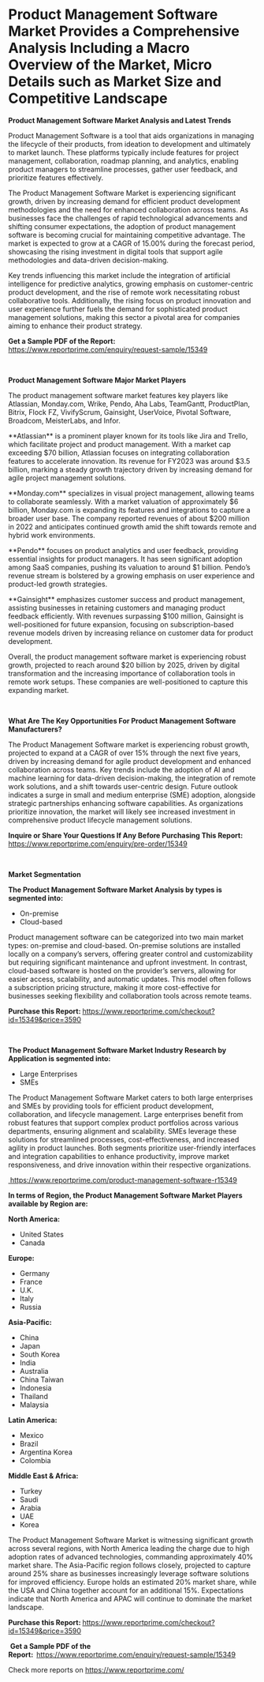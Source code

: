 <p><h1>Product Management Software Market Provides a Comprehensive Analysis Including a Macro Overview of the Market, Micro Details such as Market Size and Competitive Landscape</h1></p><p><strong>Product Management Software Market Analysis and Latest Trends</strong></p>
<p><p>Product Management Software is a tool that aids organizations in managing the lifecycle of their products, from ideation to development and ultimately to market launch. These platforms typically include features for project management, collaboration, roadmap planning, and analytics, enabling product managers to streamline processes, gather user feedback, and prioritize features effectively.</p><p>The Product Management Software Market is experiencing significant growth, driven by increasing demand for efficient product development methodologies and the need for enhanced collaboration across teams. As businesses face the challenges of rapid technological advancements and shifting consumer expectations, the adoption of product management software is becoming crucial for maintaining competitive advantage. The market is expected to grow at a CAGR of 15.00% during the forecast period, showcasing the rising investment in digital tools that support agile methodologies and data-driven decision-making.</p><p>Key trends influencing this market include the integration of artificial intelligence for predictive analytics, growing emphasis on customer-centric product development, and the rise of remote work necessitating robust collaborative tools. Additionally, the rising focus on product innovation and user experience further fuels the demand for sophisticated product management solutions, making this sector a pivotal area for companies aiming to enhance their product strategy.</p></p>
<p><strong>Get a Sample PDF of the Report:&nbsp;</strong> <a href="https://www.reportprime.com/enquiry/request-sample/15349?utm_campaign=2384&utm_medium=2&utm_source=Github&utm_content=ia&utm_term=20032025&utm_id=product-management-software">https://www.reportprime.com/enquiry/request-sample/15349</a></p>
<p>&nbsp;</p>
<p><strong>Product Management Software Major Market Players</strong></p>
<p><p>The product management software market features key players like Atlassian, Monday.com, Wrike, Pendo, Aha Labs, TeamGantt, ProductPlan, Bitrix, Flock FZ, VivifyScrum, Gainsight, UserVoice, Pivotal Software, Broadcom, MeisterLabs, and Infor. </p><p>**Atlassian** is a prominent player known for its tools like Jira and Trello, which facilitate project and product management. With a market cap exceeding $70 billion, Atlassian focuses on integrating collaboration features to accelerate innovation. Its revenue for FY2023 was around $3.5 billion, marking a steady growth trajectory driven by increasing demand for agile project management solutions.</p><p>**Monday.com** specializes in visual project management, allowing teams to collaborate seamlessly. With a market valuation of approximately $6 billion, Monday.com is expanding its features and integrations to capture a broader user base. The company reported revenues of about $200 million in 2022 and anticipates continued growth amid the shift towards remote and hybrid work environments.</p><p>**Pendo** focuses on product analytics and user feedback, providing essential insights for product managers. It has seen significant adoption among SaaS companies, pushing its valuation to around $1 billion. Pendo’s revenue stream is bolstered by a growing emphasis on user experience and product-led growth strategies.</p><p>**Gainsight** emphasizes customer success and product management, assisting businesses in retaining customers and managing product feedback efficiently. With revenues surpassing $100 million, Gainsight is well-positioned for future expansion, focusing on subscription-based revenue models driven by increasing reliance on customer data for product development.</p><p>Overall, the product management software market is experiencing robust growth, projected to reach around $20 billion by 2025, driven by digital transformation and the increasing importance of collaboration tools in remote work setups. These companies are well-positioned to capture this expanding market.</p></p>
<p>&nbsp;</p>
<p><strong>What Are The Key Opportunities For Product Management Software Manufacturers?</strong></p>
<p><p>The Product Management Software market is experiencing robust growth, projected to expand at a CAGR of over 15% through the next five years, driven by increasing demand for agile product development and enhanced collaboration across teams. Key trends include the adoption of AI and machine learning for data-driven decision-making, the integration of remote work solutions, and a shift towards user-centric design. Future outlook indicates a surge in small and medium enterprise (SME) adoption, alongside strategic partnerships enhancing software capabilities. As organizations prioritize innovation, the market will likely see increased investment in comprehensive product lifecycle management solutions.</p></p>
<p><strong>Inquire or Share Your Questions If Any Before Purchasing This Report:</strong> <a href="https://www.reportprime.com/enquiry/pre-order/15349?utm_campaign=2384&utm_medium=2&utm_source=Github&utm_content=ia&utm_term=20032025&utm_id=product-management-software">https://www.reportprime.com/enquiry/pre-order/15349</a></p>
<p>&nbsp;</p>
<p><strong>Market Segmentation</strong></p>
<p><strong>The Product Management Software Market Analysis by types is segmented into:</strong></p>
<p><ul><li>On-premise</li><li>Cloud-based</li></ul></p>
<p><p>Product management software can be categorized into two main market types: on-premise and cloud-based. On-premise solutions are installed locally on a company’s servers, offering greater control and customizability but requiring significant maintenance and upfront investment. In contrast, cloud-based software is hosted on the provider’s servers, allowing for easier access, scalability, and automatic updates. This model often follows a subscription pricing structure, making it more cost-effective for businesses seeking flexibility and collaboration tools across remote teams.</p></p>
<p><strong>Purchase this Report:&nbsp;</strong><a href="https://www.reportprime.com/checkout?id=15349&price=3590&utm_campaign=2384&utm_medium=2&utm_source=Github&utm_content=ia&utm_term=20032025&utm_id=product-management-software">https://www.reportprime.com/checkout?id=15349&price=3590</a></p>
<p>&nbsp;</p>
<p><strong>The Product Management Software Market Industry Research by Application is segmented into:</strong></p>
<p><ul><li>Large Enterprises</li><li>SMEs</li></ul></p>
<p><p>The Product Management Software Market caters to both large enterprises and SMEs by providing tools for efficient product development, collaboration, and lifecycle management. Large enterprises benefit from robust features that support complex product portfolios across various departments, ensuring alignment and scalability. SMEs leverage these solutions for streamlined processes, cost-effectiveness, and increased agility in product launches. Both segments prioritize user-friendly interfaces and integration capabilities to enhance productivity, improve market responsiveness, and drive innovation within their respective organizations.</p></p>
<p><a href="https://www.reportprime.com/product-management-software-r15349?utm_campaign=2384&utm_medium=2&utm_source=Github&utm_content=ia&utm_term=20032025&utm_id=product-management-software">&nbsp;https://www.reportprime.com/product-management-software-r15349</a></p>
<p><strong>In terms of Region, the Product Management Software Market Players available by Region are:</strong></p>
<p>
    <p> <strong> North America: </strong>
        <ul>
            <li>United States</li>
            <li>Canada</li>
        </ul>
        </p> 
    <p> <strong> Europe: </strong>
        <ul>
            <li>Germany</li>
            <li>France</li>
            <li>U.K.</li>
            <li>Italy</li>
            <li>Russia</li>
        </ul>
        </p> 
    <p> <strong> Asia-Pacific: </strong>
        <ul>
            <li>China</li>
            <li>Japan</li>
            <li>South Korea</li>
            <li>India</li>
            <li>Australia</li>
            <li>China Taiwan</li>
            <li>Indonesia</li>
            <li>Thailand</li>
            <li>Malaysia</li>
        </ul>
        </p> 
    <p> <strong> Latin America: </strong>
        <ul>
            <li>Mexico</li>
            <li>Brazil</li>
            <li>Argentina Korea</li>
            <li>Colombia</li>
        </ul>
        </p> 
    <p> <strong> Middle East & Africa: </strong>
        <ul>
            <li>Turkey</li>
            <li>Saudi</li>
            <li>Arabia</li>
            <li>UAE</li>
            <li>Korea</li>
        </ul>
    </p>
    </p>
<p><p>The Product Management Software Market is witnessing significant growth across several regions, with North America leading the charge due to high adoption rates of advanced technologies, commanding approximately 40% market share. The Asia-Pacific region follows closely, projected to capture around 25% share as businesses increasingly leverage software solutions for improved efficiency. Europe holds an estimated 20% market share, while the USA and China together account for an additional 15%. Expectations indicate that North America and APAC will continue to dominate the market landscape.</p></p>
<p><strong>Purchase this Report: </strong><a href="https://www.reportprime.com/checkout?id=15349&price=3590&utm_campaign=2384&utm_medium=2&utm_source=Github&utm_content=ia&utm_term=20032025&utm_id=product-management-software">https://www.reportprime.com/checkout?id=15349&price=3590</a></p>
<p>&nbsp;<strong>Get a Sample PDF of the Report:&nbsp;&nbsp;</strong><a href="https://www.reportprime.com/enquiry/request-sample/15349?utm_campaign=2384&utm_medium=2&utm_source=Github&utm_content=ia&utm_term=20032025&utm_id=product-management-software">https://www.reportprime.com/enquiry/request-sample/15349</a></p>
<p><strong></strong></p>
<p>Check more reports on <a href="https://www.reportprime.com/?utm_campaign=2384&utm_medium=2&utm_source=Github&utm_content=ia&utm_term=20032025&utm_id=product-management-software">https://www.reportprime.com/</a></p>
